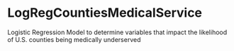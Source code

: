 # LogRegCountiesMedicalService
Logistic Regression Model to determine variables that impact the likelihood of U.S. counties being medically underserved
